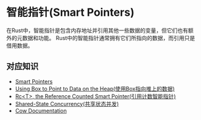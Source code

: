 # 智能指针(Smart Pointers)

在Rust中，智能指针是包含内存地址并引用其他一些数据的变量，但它们也有额外的元数据和功能。
Rust中的智能指针通常拥有它们所指向的数据，而引用只是借用数据。

## 对应知识

- [Smart Pointers](https://doc.rust-lang.org/book/ch15-00-smart-pointers.html)
- [Using Box to Point to Data on the Heap(使用Box指向堆上的数据)](https://doc.rust-lang.org/book/ch15-01-box.html)
- [Rc\<T\>, the Reference Counted Smart Pointer(引用计数智能指针)](https://doc.rust-lang.org/book/ch15-04-rc.html)
- [Shared-State Concurrency(共享状态并发)](https://doc.rust-lang.org/book/ch16-03-shared-state.html)
- [Cow Documentation](https://doc.rust-lang.org/std/borrow/enum.Cow.html)
